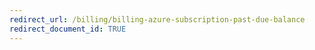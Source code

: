 ```yaml
---
redirect_url: /billing/billing-azure-subscription-past-due-balance
redirect_document_id: TRUE
---
```


